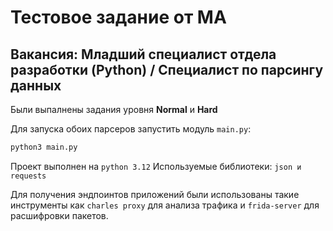 # Тестовое задание от MA
## **Вакансия:** Младший специалист отдела разработки (Python) / Специалист по парсингу данных

Были выпалнены задания уровня **Normal** и **Hard**

Для запуска обоих парсеров запустить модуль ```main.py```:

```bash
python3 main.py
```

Проект выполнен на ```python 3.12```
Используемые библиотеки: ```json и requests```

Для получения эндпоинтов приложений были использованы такие инструменты как ```charles proxy``` для анализа трафика и ```frida-server``` для расшифровки пакетов.